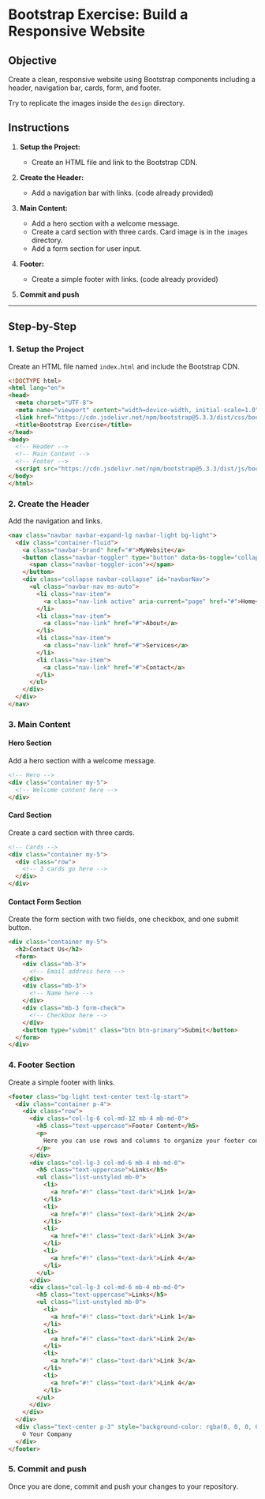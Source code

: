 # Bootstrap Exercise: Build a Responsive Website

## Objective

Create a clean, responsive website using Bootstrap components including a header, navigation bar, cards, form, and footer.

Try to replicate the images inside the `design` directory.

## Instructions

1. **Setup the Project:**
    - Create an HTML file and link to the Bootstrap CDN.

2. **Create the Header:**
    - Add a navigation bar with links. (code already provided)

3. **Main Content:**
    - Add a hero section with a welcome message.
    - Create a card section with three cards. Card image is in the `images` directory.
    - Add a form section for user input.

4. **Footer:**
    - Create a simple footer with links. (code already provided)

5. **Commit and push**

---

## Step-by-Step

### 1. Setup the Project

Create an HTML file named `index.html` and include the Bootstrap CDN.

```html
<!DOCTYPE html>
<html lang="en">
<head>
  <meta charset="UTF-8">
  <meta name="viewport" content="width=device-width, initial-scale=1.0">
  <link href="https://cdn.jsdelivr.net/npm/bootstrap@5.3.3/dist/css/bootstrap.min.css" rel="stylesheet" integrity="sha384-QWTKZyjpPEjISv5WaRU9OFeRpok6YctnYmDr5pNlyT2bRjXh0JMhjY6hW+ALEwIH" crossorigin="anonymous">
  <title>Bootstrap Exercise</title>
</head>
<body>
  <!-- Header -->
  <!-- Main Content -->
  <!-- Footer -->
  <script src="https://cdn.jsdelivr.net/npm/bootstrap@5.3.3/dist/js/bootstrap.bundle.min.js" integrity="sha384-YvpcrYf0tY3lHB60NNkmXc5s9fDVZLESaAA55NDzOxhy9GkcIdslK1eN7N6jIeHz" crossorigin="anonymous"></script>
</body>
</html>
```

### 2. Create the Header

Add the navigation and links.

```html
<nav class="navbar navbar-expand-lg navbar-light bg-light">
  <div class="container-fluid">
    <a class="navbar-brand" href="#">MyWebsite</a>
    <button class="navbar-toggler" type="button" data-bs-toggle="collapse" data-bs-target="#navbarNav" aria-controls="navbarNav" aria-expanded="false" aria-label="Toggle navigation">
      <span class="navbar-toggler-icon"></span>
    </button>
    <div class="collapse navbar-collapse" id="navbarNav">
      <ul class="navbar-nav ms-auto">
        <li class="nav-item">
          <a class="nav-link active" aria-current="page" href="#">Home</a>
        </li>
        <li class="nav-item">
          <a class="nav-link" href="#">About</a>
        </li>
        <li class="nav-item">
          <a class="nav-link" href="#">Services</a>
        </li>
        <li class="nav-item">
          <a class="nav-link" href="#">Contact</a>
        </li>
      </ul>
    </div>
  </div>
</nav>
```

### 3. Main Content

#### Hero Section

Add a hero section with a welcome message.

```html
<!-- Hero -->
<div class="container my-5">
  <!-- Welcome content here -->
</div>
```

#### Card Section

Create a card section with three cards.

```html
<!-- Cards -->
<div class="container my-5">
  <div class="row">
    <!-- 3 cards go here -->
  </div>
</div>
```

#### Contact Form Section

Create the form section with two fields, one checkbox, and one submit button.

```html
<div class="container my-5">
  <h2>Contact Us</h2>
  <form>
    <div class="mb-3">
      <!-- Email address here -->
    </div>
    <div class="mb-3">
      <!-- Name here -->
    </div>
    <div class="mb-3 form-check">
      <!-- Checkbox here -->
    </div>
    <button type="submit" class="btn btn-primary">Submit</button>
  </form>
</div>
```

### 4. Footer Section

Create a simple footer with links.

```html
<footer class="bg-light text-center text-lg-start">
  <div class="container p-4">
    <div class="row">
      <div class="col-lg-6 col-md-12 mb-4 mb-md-0">
        <h5 class="text-uppercase">Footer Content</h5>
        <p>
          Here you can use rows and columns to organize your footer content.
        </p>
      </div>
      <div class="col-lg-3 col-md-6 mb-4 mb-md-0">
        <h5 class="text-uppercase">Links</h5>
        <ul class="list-unstyled mb-0">
          <li>
            <a href="#!" class="text-dark">Link 1</a>
          </li>
          <li>
            <a href="#!" class="text-dark">Link 2</a>
          </li>
          <li>
            <a href="#!" class="text-dark">Link 3</a>
          </li>
          <li>
            <a href="#!" class="text-dark">Link 4</a>
          </li>
        </ul>
      </div>
      <div class="col-lg-3 col-md-6 mb-4 mb-md-0">
        <h5 class="text-uppercase">Links</h5>
        <ul class="list-unstyled mb-0">
          <li>
            <a href="#!" class="text-dark">Link 1</a>
          </li>
          <li>
            <a href="#!" class="text-dark">Link 2</a>
          </li>
          <li>
            <a href="#!" class="text-dark">Link 3</a>
          </li>
          <li>
            <a href="#!" class="text-dark">Link 4</a>
          </li>
        </ul>
      </div>
    </div>
  </div>
  <div class="text-center p-3" style="background-color: rgba(0, 0, 0, 0.2);">
    © Your Company
  </div>
</footer>
```

### 5. Commit and push

Once you are done, commit and push your changes to your repository.
